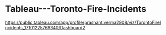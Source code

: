 # Tableau---Toronto-Fire-Incidents
https://public.tableau.com/app/profile/prashant.verma2908/viz/TorontoFireIncidents_17101225769340/Dashboard2
